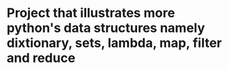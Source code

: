 # Project that illustrates more python's data structures namely dixtionary, sets, lambda, map, filter and reduce
